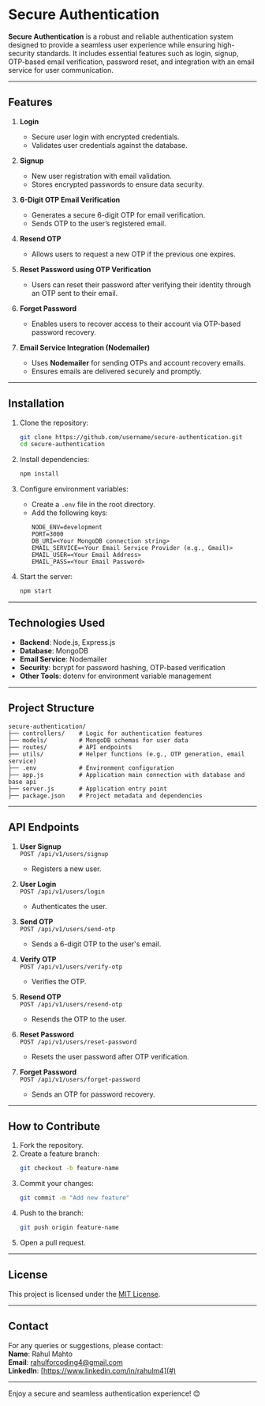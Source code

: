 # Secure Authentication

**Secure Authentication** is a robust and reliable authentication system designed to provide a seamless user experience while ensuring high-security standards. It includes essential features such as login, signup, OTP-based email verification, password reset, and integration with an email service for user communication.

---

## Features

1. **Login**  
   - Secure user login with encrypted credentials.
   - Validates user credentials against the database.

2. **Signup**  
   - New user registration with email validation.
   - Stores encrypted passwords to ensure data security.

3. **6-Digit OTP Email Verification**  
   - Generates a secure 6-digit OTP for email verification.
   - Sends OTP to the user’s registered email.

4. **Resend OTP**  
   - Allows users to request a new OTP if the previous one expires.

5. **Reset Password using OTP Verification**  
   - Users can reset their password after verifying their identity through an OTP sent to their email.

6. **Forget Password**  
   - Enables users to recover access to their account via OTP-based password recovery.

7. **Email Service Integration (Nodemailer)**  
   - Uses **Nodemailer** for sending OTPs and account recovery emails.
   - Ensures emails are delivered securely and promptly.

---

## Installation

1. Clone the repository:
   ```bash
   git clone https://github.com/username/secure-authentication.git
   cd secure-authentication
   ```

2. Install dependencies:
   ```bash
   npm install
   ```

3. Configure environment variables:
   - Create a `.env` file in the root directory.
   - Add the following keys:
     ```env
     NODE_ENV=development
     PORT=3000
     DB_URI=<Your MongoDB connection string>
     EMAIL_SERVICE=<Your Email Service Provider (e.g., Gmail)>
     EMAIL_USER=<Your Email Address>
     EMAIL_PASS=<Your Email Password>
     ```

4. Start the server:
   ```bash
   npm start
   ```

---

## Technologies Used

- **Backend**: Node.js, Express.js
- **Database**: MongoDB
- **Email Service**: Nodemailer
- **Security**: bcrypt for password hashing, OTP-based verification
- **Other Tools**: dotenv for environment variable management

---

## Project Structure

```
secure-authentication/
├── controllers/    # Logic for authentication features
├── models/         # MongoDB schemas for user data
├── routes/         # API endpoints
├── utils/          # Helper functions (e.g., OTP generation, email service)
├── .env            # Environment configuration
├── app.js          # Application main connection with database and base api 
├── server.js       # Application entry point
├── package.json    # Project metadata and dependencies
```

---

## API Endpoints

1. **User Signup**  
   `POST /api/v1/users/signup`  
   - Registers a new user.

2. **User Login**  
   `POST /api/v1/users/login`  
   - Authenticates the user.

3. **Send OTP**  
   `POST /api/v1/users/send-otp`  
   - Sends a 6-digit OTP to the user's email.

4. **Verify OTP**  
   `POST /api/v1/users/verify-otp`  
   - Verifies the OTP.

5. **Resend OTP**  
   `POST /api/v1/users/resend-otp`  
   - Resends the OTP to the user.

6. **Reset Password**  
   `POST /api/v1/users/reset-password`  
   - Resets the user password after OTP verification.

7. **Forget Password**  
   `POST /api/v1/users/forget-password`  
   - Sends an OTP for password recovery.

---

## How to Contribute

1. Fork the repository.
2. Create a feature branch:  
   ```bash
   git checkout -b feature-name
   ```
3. Commit your changes:  
   ```bash
   git commit -m "Add new feature"
   ```
4. Push to the branch:  
   ```bash
   git push origin feature-name
   ```
5. Open a pull request.

---

## License

This project is licensed under the [MIT License](LICENSE).

---

## Contact

For any queries or suggestions, please contact:  
**Name**: Rahul Mahto  
**Email**: [rahulforcoding4@gmail.com](mailto:rahulforcoding4@gmail.com)  
**LinkedIn**: [https://www.linkedin.com/in/rahulm4](#)

--- 

Enjoy a secure and seamless authentication experience! 😊